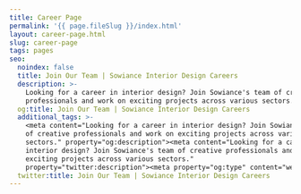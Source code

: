 ```yaml
---
title: Career Page
permalink: '{{ page.fileSlug }}/index.html'
layout: career-page.html
slug: career-page
tags: pages
seo:
  noindex: false
  title: Join Our Team | Sowiance Interior Design Careers
  description: >-
    Looking for a career in interior design? Join Sowiance's team of creative
    professionals and work on exciting projects across various sectors.
  og:title: Join Our Team | Sowiance Interior Design Careers
  additional_tags: >-
    <meta content="Looking for a career in interior design? Join Sowiance's team
    of creative professionals and work on exciting projects across various
    sectors." property="og:description"><meta content="Looking for a career in
    interior design? Join Sowiance's team of creative professionals and work on
    exciting projects across various sectors."
    property="twitter:description"><meta property="og:type" content="website">
  twitter:title: Join Our Team | Sowiance Interior Design Careers
---
```



